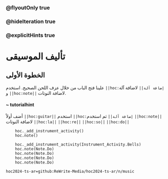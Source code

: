 ### @flyoutOnly true
### @hideIteration true
### @explicitHints true

# تأليف الموسيقى

## الخطوة الأولى
علينا فتح الباب من خلال عزف اللحن الصحيح. استخدم ``||hoc:إضافة آلة||`` لاضافة آلة و ``||hoc:note||`` لاضافة النوتات.

#### ~ tutorialhint
أضف أولاً ``||hoc:guitar||`` استخدم ``||hoc:إضافة آلة||`` ثم استخدم ``||hoc:note||`` لاضافة النوتات ``||hoc:la||`` ``||hoc:re||`` ``||hoc:so||`` ``||hoc:do||``


```ghost
    hoc._add_instrument_activity()
    hoc.note()
```
```template
    hoc._add_instrument_activity(Instrument_Activity.Bells)
    hoc.note(Note.Do)
    hoc.note(Note.Do) 
    hoc.note(Note.Do)
    hoc.note(Note.Do)     
```

```package
hoc2024-ts-ar=github:ReWrite-Media/hoc2024-ts-ar/n/music
```